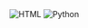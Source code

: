  
<img alt="HTML" src ="https://img.shields.io/badge/HTML-BLUE.svg?&style=for-the-badge&logo=HTML&logoColor=BLUE"/>
<img alt="Python" src ="https://img.shields.io/badge/logo-test-blue?logo=facebook"/>
